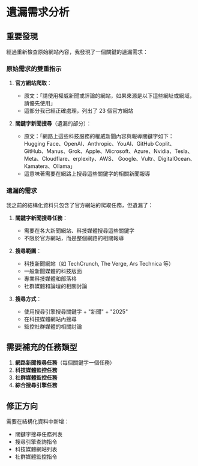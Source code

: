 # 遺漏需求分析

## 重要發現

經過重新檢查原始網站內容，我發現了一個關鍵的遺漏需求：

### 原始需求的雙重指示

1. **官方網站爬取**：
   - 原文：「請使用權威新聞或評論的網站，如果來源是以下這些網址或網域，請優先使用」
   - 這部分我已經正確處理，列出了 23 個官方網站

2. **關鍵字新聞搜尋**（遺漏的部分）：
   - 原文：「網路上這些科技服務的權威新聞內容與報導關鍵字如下： Hugging Face、OpenAI、Anthropic、YouAI、GitHub Coplit、GitHub、Manus、Grok、Apple、Microsoft、Azure、Nvidia、Tesla、Meta、Cloudflare、erplexity、AWS、 Google、Vultr、DigitalOcean、Kamatera、Ollama」
   - 這意味著需要在網路上搜尋這些關鍵字的相關新聞報導

### 遺漏的需求

我之前的結構化資料只包含了官方網站的爬取任務，但遺漏了：

1. **關鍵字新聞搜尋任務**：
   - 需要在各大新聞網站、科技媒體搜尋這些關鍵字
   - 不限於官方網站，而是整個網路的相關報導

2. **搜尋範圍**：
   - 科技新聞網站（如 TechCrunch, The Verge, Ars Technica 等）
   - 一般新聞媒體的科技版面
   - 專業科技媒體和部落格
   - 社群媒體和論壇的相關討論

3. **搜尋方式**：
   - 使用搜尋引擎搜尋關鍵字 + "新聞" + "2025"
   - 在科技媒體網站內搜尋
   - 監控社群媒體的相關討論

## 需要補充的任務類型

1. **網路新聞搜尋任務**（每個關鍵字一個任務）
2. **科技媒體監控任務**
3. **社群媒體監控任務**
4. **綜合搜尋引擎任務**

## 修正方向

需要在結構化資料中新增：
- 關鍵字搜尋任務列表
- 搜尋引擎查詢指令
- 科技媒體網站列表
- 社群媒體監控指令

